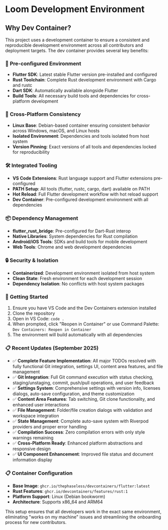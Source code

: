 # Loom Development Environment

## Why Dev Container?

This project uses a development container to ensure a consistent and reproducible development environment across all contributors and deployment targets. The dev container provides several key benefits:

### 🚀 **Pre-configured Environment**
- **Flutter SDK**: Latest stable Flutter version pre-installed and configured
- **Rust Toolchain**: Complete Rust development environment with Cargo and rustc
- **Dart SDK**: Automatically available alongside Flutter
- **Build Tools**: All necessary build tools and dependencies for cross-platform development

### 🔧 **Cross-Platform Consistency**
- **Linux Base**: Debian-based container ensuring consistent behavior across Windows, macOS, and Linux hosts
- **Isolated Environment**: Dependencies and tools isolated from host system
- **Version Pinning**: Exact versions of all tools and dependencies locked for reproducibility

### 🛠️ **Integrated Tooling**
- **VS Code Extensions**: Rust language support and Flutter extensions pre-configured
- **PATH Setup**: All tools (flutter, rustc, cargo, dart) available on PATH
- **Hot Reload**: Full Flutter development workflow with hot reload support
- **Dev Container**: Pre-configured development environment with all dependencies

### 📦 **Dependency Management**
- **flutter_rust_bridge**: Pre-configured for Dart-Rust interop
- **Native Libraries**: System dependencies for Rust compilation
- **Android/iOS Tools**: SDKs and build tools for mobile development
- **Web Tools**: Chrome and web development dependencies

### 🔒 **Security & Isolation**
- **Containerized**: Development environment isolated from host system
- **Clean State**: Fresh environment for each development session
- **Dependency Isolation**: No conflicts with host system packages

### 🚀 **Getting Started**
1. Ensure you have VS Code and the Dev Containers extension installed
2. Clone the repository
3. Open in VS Code: `code .`
4. When prompted, click "Reopen in Container" or use Command Palette: `Dev Containers: Reopen in Container`
5. The environment will build automatically with all dependencies

### 📋 **Recent Updates (September 2025)**
- ✅ **Complete Feature Implementation**: All major TODOs resolved with fully functional Git integration, settings UI, content area features, and file management
- ✅ **Git Integration**: Full Git command execution with status checking, staging/unstaging, commit, push/pull operations, and user feedback
- ✅ **Settings System**: Comprehensive settings with version info, licenses dialogs, auto-save configuration, and theme customization
- ✅ **Content Area Features**: Tab switching, Git clone functionality, and enhanced user interactions
- ✅ **File Management**: Folder/file creation dialogs with validation and workspace integration
- ✅ **State Management**: Complete auto-save system with Riverpod providers and proper error handling
- ✅ **Compilation Success**: Zero compilation errors with only style warnings remaining
- ✅ **Cross-Platform Ready**: Enhanced platform abstractions and responsive design
- ✅ **UI Component Enhancement**: Improved file status and document information display

### 📋 **Container Configuration**
- **Base Image**: `ghcr.io/thephaseless/devcontainers/flutter:latest`
- **Rust Features**: `ghcr.io/devcontainers/features/rust:1`
- **Platform Support**: Linux (Debian bookworm)
- **Architecture**: Supports x86_64 and ARM64

This setup ensures that all developers work in the exact same environment, eliminating "works on my machine" issues and streamlining the onboarding process for new contributors.
